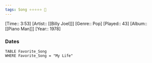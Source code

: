 ```yaml
---
tags: Song ⭐⭐⭐⭐⭐ 💛
---
```

[Time:: 3:53]
[Artist:: [[Billy Joel]]]
[Genre:: Pop]
[Played:: 43]
[Album:: [[Piano Man]]]
[Year:: 1978]
### Dates
````dataview
TABLE Favorite_Song
WHERE Favorite_Song = "My Life"
````